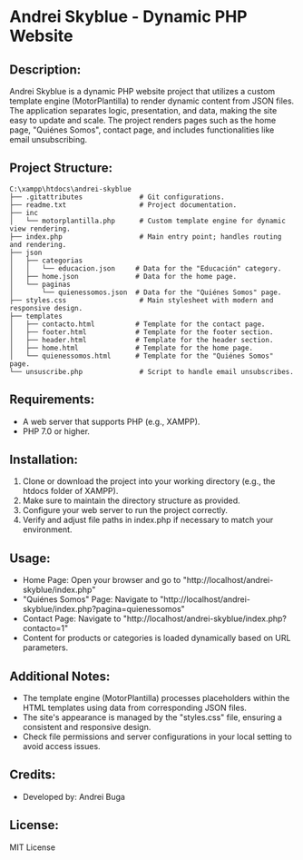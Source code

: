 Andrei Skyblue - Dynamic PHP Website
=====================================

Description:
-------------
Andrei Skyblue is a dynamic PHP website project that utilizes a custom template engine (MotorPlantilla) to render dynamic content from JSON files. The application separates logic, presentation, and data, making the site easy to update and scale. The project renders pages such as the home page, "Quiénes Somos", contact page, and includes functionalities like email unsubscribing.

Project Structure:
-------------------------
```
C:\xampp\htdocs\andrei-skyblue
├── .gitattributes              # Git configurations.
├── readme.txt                  # Project documentation.
├── inc
│   └── motorplantilla.php      # Custom template engine for dynamic view rendering.
├── index.php                   # Main entry point; handles routing and rendering.
├── json
│   ├── categorias
│   │   └── educacion.json     # Data for the "Educación" category.
│   ├── home.json              # Data for the home page.
│   └── paginas
│       └── quienessomos.json  # Data for the "Quiénes Somos" page.
├── styles.css                  # Main stylesheet with modern and responsive design.
├── templates
│   ├── contacto.html          # Template for the contact page.
│   ├── footer.html            # Template for the footer section.
│   ├── header.html            # Template for the header section.
│   ├── home.html              # Template for the home page.
│   └── quienessomos.html      # Template for the "Quiénes Somos" page.
└── unsuscribe.php              # Script to handle email unsubscribes.
```
Requirements:
--------------
- A web server that supports PHP (e.g., XAMPP).
- PHP 7.0 or higher.

Installation:
--------------
1. Clone or download the project into your working directory (e.g., the htdocs folder of XAMPP).
2. Make sure to maintain the directory structure as provided.
3. Configure your web server to run the project correctly.
4. Verify and adjust file paths in index.php if necessary to match your environment.

Usage:
------
- Home Page: Open your browser and go to "http://localhost/andrei-skyblue/index.php"
- "Quiénes Somos" Page: Navigate to "http://localhost/andrei-skyblue/index.php?pagina=quienessomos"
- Contact Page: Navigate to "http://localhost/andrei-skyblue/index.php?contacto=1"
- Content for products or categories is loaded dynamically based on URL parameters.

Additional Notes:
------------------
- The template engine (MotorPlantilla) processes placeholders within the HTML templates using data from corresponding JSON files.
- The site's appearance is managed by the "styles.css" file, ensuring a consistent and responsive design.
- Check file permissions and server configurations in your local setting to avoid access issues.

Credits:
--------
- Developed by: Andrei Buga

License:
--------
MIT License